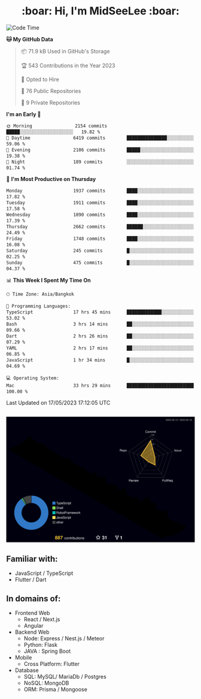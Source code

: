 <h1 align="center"> :boar: Hi, I'm MidSeeLee :boar:</h1>
 
<!--START_SECTION:waka-->
![Code Time](http://img.shields.io/badge/Code%20Time-602%20hrs%2056%20mins-blue)

**🐱 My GitHub Data** 

> 📦 71.9 kB Used in GitHub's Storage 
 > 
> 🏆 543 Contributions in the Year 2023
 > 
> 💼 Opted to Hire
 > 
> 📜 76 Public Repositories 
 > 
> 🔑 9 Private Repositories 
 > 
**I'm an Early 🐤** 

```text
🌞 Morning                2154 commits        █████░░░░░░░░░░░░░░░░░░░░   19.82 % 
🌆 Daytime                6419 commits        ███████████████░░░░░░░░░░   59.06 % 
🌃 Evening                2106 commits        █████░░░░░░░░░░░░░░░░░░░░   19.38 % 
🌙 Night                  189 commits         ░░░░░░░░░░░░░░░░░░░░░░░░░   01.74 % 
```
📅 **I'm Most Productive on Thursday** 

```text
Monday                   1937 commits        ████░░░░░░░░░░░░░░░░░░░░░   17.82 % 
Tuesday                  1911 commits        ████░░░░░░░░░░░░░░░░░░░░░   17.58 % 
Wednesday                1890 commits        ████░░░░░░░░░░░░░░░░░░░░░   17.39 % 
Thursday                 2662 commits        ██████░░░░░░░░░░░░░░░░░░░   24.49 % 
Friday                   1748 commits        ████░░░░░░░░░░░░░░░░░░░░░   16.08 % 
Saturday                 245 commits         █░░░░░░░░░░░░░░░░░░░░░░░░   02.25 % 
Sunday                   475 commits         █░░░░░░░░░░░░░░░░░░░░░░░░   04.37 % 
```


📊 **This Week I Spent My Time On** 

```text
🕑︎ Time Zone: Asia/Bangkok

💬 Programming Languages: 
TypeScript               17 hrs 45 mins      █████████████░░░░░░░░░░░░   53.02 % 
Bash                     3 hrs 14 mins       ██░░░░░░░░░░░░░░░░░░░░░░░   09.66 % 
Dart                     2 hrs 26 mins       ██░░░░░░░░░░░░░░░░░░░░░░░   07.29 % 
YAML                     2 hrs 17 mins       ██░░░░░░░░░░░░░░░░░░░░░░░   06.85 % 
JavaScript               1 hr 34 mins        █░░░░░░░░░░░░░░░░░░░░░░░░   04.69 % 

💻 Operating System: 
Mac                      33 hrs 29 mins      █████████████████████████   100.00 % 
```


 Last Updated on 17/05/2023 17:12:05 UTC
<!--END_SECTION:waka-->

##

![](./profile-3d-contrib/profile-night-rainbow.svg)

## Familiar with:
- JavaScript / TypeScript
- Flutter / Dart

## In domains of:
- Frontend Web
  - React / Next.js
  - Angular
- Backend Web
  - Node: Express / Nest.js / Meteor
  - Python: Flask
  - JAVA : Spring Boot
- Mobile
  - Cross Platform: Flutter
- Database
  - SQL: MySQL/ MariaDb / Postgres
  - NoSQL: MongoDB
  - ORM: Prisma / Mongoose
